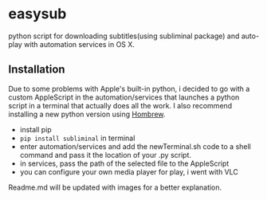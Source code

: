# easysub
python script for downloading subtitles(using subliminal package) and auto-play with automation services in OS X.

Installation
----------

Due to some problems with Apple's built-in python, i decided to go with a custom AppleScript in the automation/services that launches a python script in a terminal that actually does all the work. I also recommend installing a new python version using [Hombrew](http://brew.sh/).

- install pip
- <code>pip install subliminal</code> in terminal
- enter automation/services and add the newTerminal.sh code to a shell command and pass it the location of your .py script.
- in services, pass the path of the selected file to the AppleScript
- you can configure your own media player for play, i went with VLC


Readme.md will be updated with images for a better explanation. 

